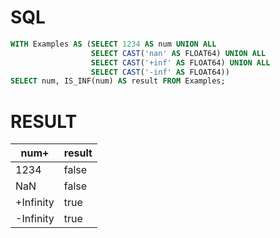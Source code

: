 # SQL
```sql
WITH Examples AS (SELECT 1234 AS num UNION ALL
                  SELECT CAST('nan' AS FLOAT64) UNION ALL
                  SELECT CAST('+inf' AS FLOAT64) UNION ALL
                  SELECT CAST('-inf' AS FLOAT64))
SELECT num, IS_INF(num) AS result FROM Examples;
```

# RESULT
| num+      | result |
|-----------|--------|
| 1234      | false  |
| NaN       | false  |
| +Infinity | true   |
| -Infinity | true   |
